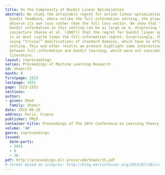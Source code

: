 ```yaml
---
title: On the Complexity of Bandit Linear Optimization
abstract: We study the attainable regret for online linear optimization problems with
  bandit feedback, where unlike the full-information setting, the player can only
  observe its own loss rather than the full loss vector. We show that the price of
  bandit information in this setting can be as large as d, disproving the well-known
  conjecture (Danie et al. (2007)) that the regret for bandit linear optimization
  is at most \sqrtd times the full-information regret. Surprisingly, this is shown
  using “trivial” modifications of standard domains, which have no effect in the full-information
  setting. This and other results we present highlight some interesting differences
  between full-information and bandit learning, which were not considered in previous
  literature.
layout: inproceedings
series: Proceedings of Machine Learning Research
id: Shamir15
month: 0
firstpage: 1523
lastpage: 1551
page: 1523-1551
sections: 
author:
- given: Ohad
  family: Shamir
date: 2015-06-26
address: Paris, France
publisher: PMLR
container-title: Proceedings of The 28th Conference on Learning Theory
volume: '40'
genre: inproceedings
issued:
  date-parts:
  - 2015
  - 6
  - 26
pdf: http://proceedings.mlr.press/v40/Shamir15.pdf
# Format based on citeproc: http://blog.martinfenner.org/2013/07/30/citeproc-yaml-for-bibliographies/
---
```

